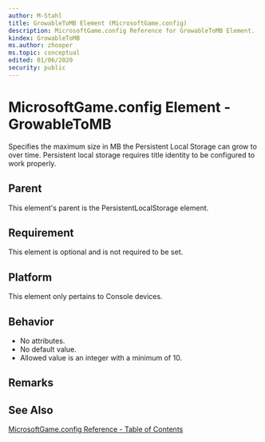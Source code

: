 ```yaml
---
author: M-Stahl
title: GrowableToMB Element (MicrosoftGame.config)
description: MicrosoftGame.config Reference for GrowableToMB Element.
kindex: GrowableToMB
ms.author: zhooper
ms.topic: conceptual
edited: 01/06/2020
security: public
---
```


# MicrosoftGame.config Element - GrowableToMB

Specifies the maximum size in MB the Persistent Local Storage can grow to over time. Persistent local storage requires title identity to be configured to work properly.

## Parent
This element's parent is the PersistentLocalStorage element.

## Requirement
This element is optional and is not required to be set. 

## Platform
This element only pertains to Console devices.

## Behavior
* No attributes.
* No default value.
* Allowed value is an integer with a minimum of 10.

## Remarks


## See Also
[MicrosoftGame.config Reference - Table of Contents](gc-microsoftgameconfig-toc.md)  